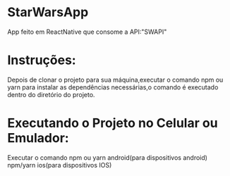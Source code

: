 # StarWarsApp
App feito em ReactNative que consome a API:"SWAPI"

# Instruções:

Depois de clonar o projeto para sua máquina,executar o comando npm ou yarn para instalar as dependências necessárias,o comando é executado dentro do diretório do projeto.

# Executando o Projeto no Celular ou Emulador:

Executar o comando npm ou yarn android(para dispositivos android) npm/yarn ios(para dispositivos IOS)
